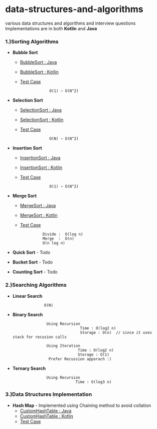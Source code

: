 # data-structures-and-algorithms
various data structures and algorithms and interview questions
Implementations are in both **Kotlin** and **Java**

### 1.)Sorting Algorithms
- **Bubble Sort**  
     * [BubbleSort : Java](https://github.com/ucdevinda123/data-structures-and-algorithms/blob/master/src/main/java/sortingalgorithms/bubblesort/java/BubbleSort.java)   
     * [BubbleSort : Kotlin](https://github.com/ucdevinda123/data-structures-and-algorithms/blob/master/src/main/java/sortingalgorithms/bubblesort/kotlin/BubbleSort.kt)  
     * [Test Case](https://github.com/ucdevinda123/data-structures-and-algorithms/blob/master/src/test/java/sortingalgorithms/bubblesort/SortingAlgorithmTest.java)                     
                      
                        O(1) ~ O(N^2)
- **Selection Sort**   
     * [SelectionSort : Java](https://github.com/ucdevinda123/data-structures-and-algorithms/blob/master/src/main/java/sortingalgorithms/selectionsort/java/SelectionSort.java)   
     * [SelectionSort : Kotlin](https://github.com/ucdevinda123/data-structures-and-algorithms/blob/master/src/main/java/sortingalgorithms/selectionsort/kotlin/SelectionSort.kt)  
     * [Test Case](https://github.com/ucdevinda123/data-structures-and-algorithms/blob/master/src/test/java/sortingalgorithms/selectionsort/SelectionSortAlgorithmTest.java)     
                       
                        O(N) ~ O(N^2)
- **Insertion Sort**     
     * [InsertionSort : Java](https://github.com/ucdevinda123/data-structures-and-algorithms/blob/master/src/main/java/sortingalgorithms/insertionsort/java/InsertionSort.java)   
     * [InsertionSort : Kotlin](https://github.com/ucdevinda123/data-structures-and-algorithms/blob/master/src/main/java/sortingalgorithms/insertionsort/kotlin/InsertionSort.kt)  
     * [Test Case](https://github.com/ucdevinda123/data-structures-and-algorithms/blob/master/src/test/java/sortingalgorithms/insertionsort/InsertionSortAlgorithmTest.java)     
                                        
                        O(1) ~ O(N^2)
- **Merge Sort**     
     * [MergeSort : Java](https://github.com/ucdevinda123/data-structures-and-algorithms/blob/master/src/main/java/sortingalgorithms/mergesort/java/MergeSort.java)   
     * [MergeSort : Kotlin](https://github.com/ucdevinda123/data-structures-and-algorithms/blob/master/src/main/java/sortingalgorithms/mergesort/kotlin/MergeSort.kt)  
     * [Test Case](https://github.com/ucdevinda123/data-structures-and-algorithms/blob/master/src/test/java/sortingalgorithms/mergesort/MergeSortAlgorithmTest.java)     
                                 
                     Divide :  O(log n)
                     Merge  :  O(n) 
                     O(n log n) 
                     
- **Quick Sort**  - Todo

- **Bucket Sort**  - Todo 

- **Counting Sort**  - Todo
                     
### 2.)Searching Algorithms

- **Linear Search**  

                    O(N)  
                    
- **Binary Search**  
                    
                     Using Recursion     
                                    Time : O(log2 n)
                                    Storage : O(n)  // since it uses stack for recusion calls
                                    
                     Using Iteration
                                   Time : O(log2 n)  
                                   Storage : O(1)
                      Prefer Recussion apporach :)  
                                 
- **Ternary Search**  
                     
                     Using Recursion     
                                  Time : O(log3 n)   
  
  
                                 
### 3.)Data Structures Implementation
- **Hash Map** - Implemented using Chaining method to avoid collation  
   * [CustomHashTable : Java](https://github.com/ucdevinda123/data-structures-and-algorithms/blob/master/src/main/java/datastructures/hashtable/java/CustomHashTable.java)
   * [CustomHashTable : Kotlin](https://github.com/ucdevinda123/data-structures-and-algorithms/blob/master/src/main/java/datastructures/hashtable/kotlin/CustomHashTable.kt)
   *  [Test Case](https://github.com/ucdevinda123/data-structures-and-algorithms/blob/master/src/test/java/datastructures/TestHashTable.java)                                               